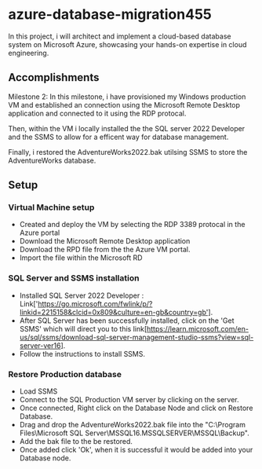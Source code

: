 # azure-database-migration455

In this project, i will architect and implement a cloud-based database system on Microsoft Azure, showcasing your hands-on expertise in cloud engineering.

## Accomplishments

Milestone 2: 
In this milestone, i have provisioned my Windows production VM and established an connection using the Microsoft Remote Desktop application and connected to it using the RDP protocal.

Then, within the VM i locally installed the the SQL server 2022 Developer and the SSMS to allow for a efficent way for database management.

Finally, i restored the AdventureWorks2022.bak utilsing SSMS to store the AdventureWorks database.

## Setup
### Virtual Machine setup
 - Created and deploy the VM by selecting the RDP 3389 protocal in the Azure portal
 - Download the Microsoft Remote Desktop application
 - Download the RPD file from the the Azure VM portal.
 - Import the file within the Microsoft RD
   
### SQL Server and SSMS installation
 - Installed SQL Server 2022 Developer : Link['https://go.microsoft.com/fwlink/p/?linkid=2215158&clcid=0x809&culture=en-gb&country=gb'].
 - After SQL Server has been successfully installed, click on the 'Get SSMS' which will direct you to this link[https://learn.microsoft.com/en-us/sql/ssms/download-sql-server-management-studio-ssms?view=sql-server-ver16].
 - Follow the instructions to install SSMS.
### Restore Production database
 - Load SSMS
 - Connect to the SQL Production VM server by clicking on the server.
 - Once connected, Right click on the Database Node and click on Restore Database.
 - Drag and drop the AdventureWorks2022.bak file into the "C:\Program Files\Microsoft SQL Server\MSSQL16.MSSQLSERVER\MSSQL\Backup".
 - Add the bak file to the be restored.
 - Once added click 'Ok', when it is successful it would be added into your Database node.
